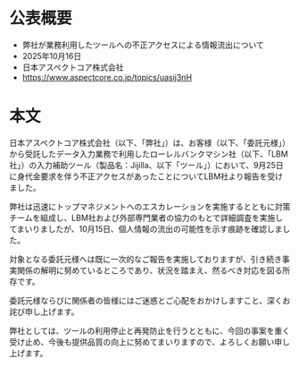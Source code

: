 # 公表概要
- 弊社が業務利用したツールへの不正アクセスによる情報流出について
- 2025年10月16日
- 日本アスペクトコア株式会社
- https://www.aspectcore.co.jp/topics/uasij3nH

# 本文
日本アスペクトコア株式会社（以下、「弊社」）は、お客様（以下、「委託元様」）から受託したデータ入力業務で利用したローレルバンクマシン社（以下、「LBM社」）の入力補助ツール（製品名：Jijilla、以下「ツール」）において、9月25日に身代金要求を伴う不正アクセスがあったことについてLBM社より報告を受けました。

弊社は迅速にトップマネジメントへのエスカレーションを実施するとともに対策チームを組成し、LBM社および外部専門業者の協力のもとで詳細調査を実施してまいりましたが、10月15日、個人情報の流出の可能性を示す痕跡を確認しました。

対象となる委託元様へは既に一次的なご報告を実施しておりますが、引き続き事実関係の解明に努めているところであり、状況を踏まえ、然るべき対応を図る所存です。

委託元様ならびに関係者の皆様にはご迷惑とご心配をおかけしますこと、深くお詫び申し上げます。

弊社としては、ツールの利用停止と再発防止を行うとともに、今回の事案を重く受け止め、今後も提供品質の向上に努めてまいりますので、よろしくお願い申し上げます。
